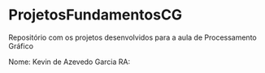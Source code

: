 # ProjetosFundamentosCG
Repositório com os projetos desenvolvidos para a aula de Processamento Gráfico

Nome: Kevin de Azevedo Garcia
RA: 
